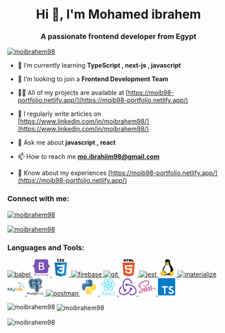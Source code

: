 
<h1 align="center">Hi 👋, I'm Mohamed ibrahem</h1>
<h3 align="center">A passionate frontend developer from Egypt</h3>

<p align="left"> <a href="https://github.com/ryo-ma/github-profile-trophy"><img src="https://github-profile-trophy.vercel.app/?username=moibrahem98" alt="moibrahem98" /></a> </p>

- 🌱 I’m currently learning **TypeScript , next-js , javascript**

- 👯 I’m looking to join a **Frontend Development Team**

- 👨‍💻 All of my projects are available at [https://moib98-portfolio.netlify.app/](https://moib98-portfolio.netlify.app/)

- 📝 I regularly write articles on [https://www.linkedin.com/in/moibrahem98/](https://www.linkedin.com/in/moibrahem98/)

- 💬 Ask me about **javascript , react**

- 📫 How to reach me **mo.ibrahiim98@gmail.com**

- 📄 Know about my experiences [https://moib98-portfolio.netlify.app/](https://moib98-portfolio.netlify.app/)

<h3 align="left">Connect with me:</h3>
<p align="left">


<a href="https://linkedin.com/in/moibrahem98" target="blank"><img align="center" src="https://raw.githubusercontent.com/rahuldkjain/github-profile-readme-generator/master/src/images/icons/Social/linked-in-alt.svg" alt="moibrahem98" height="30" width="40" /></a>
</p>
<p align="left">
<a href="https://drive.google.com/file/d/1x8gu1BBpQwqAdNwcHDCEJzok5p72oGrg/view" target="blank"><img align="center" src="https://raw.githubusercontent.com/rahuldkjain/github-profile-readme-generator/master/src/images/icons/Social/dribble-alt.svg" alt="moibrahem98" height="30" width="40" /></a>
</p>

<h3 align="left">Languages and Tools:</h3>
<p align="left"> <a href="https://babeljs.io/" target="_blank" rel="noreferrer"> <img src="https://www.vectorlogo.zone/logos/babeljs/babeljs-icon.svg" alt="babel" width="40" height="40"/> </a> <a href="https://getbootstrap.com" target="_blank" rel="noreferrer"> <img src="https://raw.githubusercontent.com/devicons/devicon/master/icons/bootstrap/bootstrap-plain-wordmark.svg" alt="bootstrap" width="40" height="40"/> </a> <a href="https://www.w3schools.com/css/" target="_blank" rel="noreferrer"> <img src="https://raw.githubusercontent.com/devicons/devicon/master/icons/css3/css3-original-wordmark.svg" alt="css3" width="40" height="40"/> </a> <a href="https://firebase.google.com/" target="_blank" rel="noreferrer"> <img src="https://www.vectorlogo.zone/logos/firebase/firebase-icon.svg" alt="firebase" width="40" height="40"/> </a> <a href="https://git-scm.com/" target="_blank" rel="noreferrer"> <img src="https://www.vectorlogo.zone/logos/git-scm/git-scm-icon.svg" alt="git" width="40" height="40"/> </a> <a href="https://www.w3.org/html/" target="_blank" rel="noreferrer"> <img src="https://raw.githubusercontent.com/devicons/devicon/master/icons/html5/html5-original-wordmark.svg" alt="html5" width="40" height="40"/> </a> <a href="https://jestjs.io" target="_blank" rel="noreferrer"> <img src="https://www.vectorlogo.zone/logos/jestjsio/jestjsio-icon.svg" alt="jest" width="40" height="40"/> </a> <a href="https://www.linux.org/" target="_blank" rel="noreferrer"> <img src="https://raw.githubusercontent.com/devicons/devicon/master/icons/linux/linux-original.svg" alt="linux" width="40" height="40"/> </a> <a href="https://materializecss.com/" target="_blank" rel="noreferrer"> <img src="https://raw.githubusercontent.com/prplx/svg-logos/5585531d45d294869c4eaab4d7cf2e9c167710a9/svg/materialize.svg" alt="materialize" width="40" height="40"/> </a> <a href="https://www.mysql.com/" target="_blank" rel="noreferrer"> <img src="https://raw.githubusercontent.com/devicons/devicon/master/icons/mysql/mysql-original-wordmark.svg" alt="mysql" width="40" height="40"/> </a> <a href="https://www.postgresql.org" target="_blank" rel="noreferrer"> <img src="https://raw.githubusercontent.com/devicons/devicon/master/icons/postgresql/postgresql-original-wordmark.svg" alt="postgresql" width="40" height="40"/> </a> <a href="https://postman.com" target="_blank" rel="noreferrer"> <img src="https://www.vectorlogo.zone/logos/getpostman/getpostman-icon.svg" alt="postman" width="40" height="40"/> </a> <a href="https://www.python.org" target="_blank" rel="noreferrer"> <img src="https://raw.githubusercontent.com/devicons/devicon/master/icons/python/python-original.svg" alt="python" width="40" height="40"/> </a> <a href="https://reactjs.org/" target="_blank" rel="noreferrer"> <img src="https://raw.githubusercontent.com/devicons/devicon/master/icons/react/react-original-wordmark.svg" alt="react" width="40" height="40"/> </a> <a href="https://redux.js.org" target="_blank" rel="noreferrer"> <img src="https://raw.githubusercontent.com/devicons/devicon/master/icons/redux/redux-original.svg" alt="redux" width="40" height="40"/> </a> <a href="https://sass-lang.com" target="_blank" rel="noreferrer"> <img src="https://raw.githubusercontent.com/devicons/devicon/master/icons/sass/sass-original.svg" alt="sass" width="40" height="40"/> </a> <a href="https://www.typescriptlang.org/" target="_blank" rel="noreferrer"> <img src="https://raw.githubusercontent.com/devicons/devicon/master/icons/typescript/typescript-original.svg" alt="typescript" width="40" height="40"/> </a> </p>

<p><img align="left" src="https://github-readme-stats.vercel.app/api/top-langs?username=moibrahem98&show_icons=true&locale=en&layout=compact" alt="moibrahem98" /></p>

<p>&nbsp;<img align="center" src="https://github-readme-stats.vercel.app/api?username=moibrahem98&show_icons=true&locale=en" alt="moibrahem98" /></p>

<p><img align="center" src="https://github-readme-streak-stats.herokuapp.com/?user=moibrahem98&" alt="moibrahem98" /></p>

<!--
**moibrahem98/moibrahem98** is a ✨ _special_ ✨ repository because its `README.md` (this file) appears on your GitHub profile.

